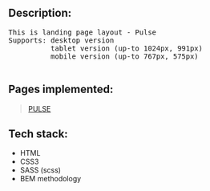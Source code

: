 <h2>Description:</h2>

<pre>This is landing page layout - Pulse
Supports: desktop version
          tablet version (up-to 1024px, 991px)
          mobile version (up-to 767px, 575px)
        
</pre>

<h2>Pages implemented:</h2>

> [PULSE](https://eposha.github.io/pulse/)


>
<h2>Tech stack:</h2>

* HTML
* CSS3
* SASS (scss)
* BEM methodology



